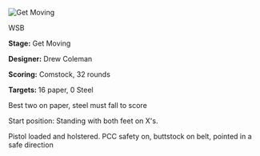 ![Get Moving](https://github.com/bagellord/USPSA-Stages/blob/master/31+%20rounds/Get%20Moving%20-%2032%20rounds%20-%20Comstock/Get%20Moving.png)

WSB

<b>Stage:</b> Get Moving

<b>Designer:</b> Drew Coleman

<b>Scoring:</b> Comstock, 32 rounds

<b>Targets: </b>16 paper, 0 Steel

Best two on paper, steel must fall to score

Start position: Standing with both feet on X's.

Pistol loaded and holstered. PCC safety on, buttstock on belt, pointed in a safe direction

